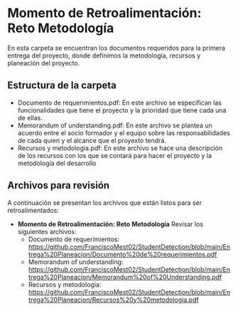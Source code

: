 # Momento de Retroalimentación: Reto Metodología

En esta carpeta se encuentran los documentos requeridos para la primera entrega del proyecto, donde definimos la metodología, recursos y planeación del proyecto.

## Estructura de la carpeta
* Documento de requerimientos.pdf: En este archivo se especifican las funcionalidades que tiene el proyecto y la prioridad que tiene cada una de ellas.
* Memorandum of understanding.pdf: En este archivo se plantea un acuerdo entre el socio formador y el equipo sobre las responsabilidades de cada quien y el alcance que el proyexto tendrá.
* Recursos y metodologia.pdf: En este archivo se hace una descripción de los recursos con los que se contará para hacer el proyecto y la metodología del desarrollo

## Archivos para revisión
A continuación se presentan los archivos que están listos para ser retroalimentados: 

* **Momento de Retroalimentación: Reto Metodología** Revisar los siguientes archivos:
  * Documento de requerimientos: https://github.com/FranciscoMest02/StudentDetection/blob/main/Entrega%20Planeacion/Documento%20de%20requerimientos.pdf
  * Memorandum of understanding: https://github.com/FranciscoMest02/StudentDetection/blob/main/Entrega%20Planeacion/Memorandum%20of%20Understanding.pdf
  * Recursos y metodología: https://github.com/FranciscoMest02/StudentDetection/blob/main/Entrega%20Planeacion/Recursos%20y%20metodologia.pdf 
